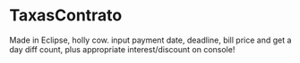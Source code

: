 # TaxasContrato

Made in Eclipse, holly cow.
input payment date, deadline, bill price and get a day diff count, plus appropriate interest/discount on console!
